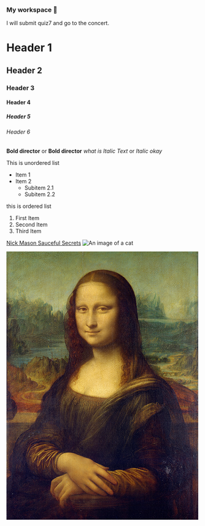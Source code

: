 ### My workspace 👋

I will submit quiz7 and go to the concert.
# Header 1
## Header 2
### Header 3
#### Header 4
##### Header 5
###### Header 6

**Bold director** or __Bold director__
*what is Italic Text* or _Italic okay_


This is unordered list
- Item 1
- Item 2
  - Subitem 2.1
  - Subitem 2.2

this is ordered list
1. First Item
2. Second Item
3. Third Item

[Nick Mason Sauceful Secrets](https://premier.ticketek.com.au/shows/show.aspx?sh=NICKMASO23)
![An image of a cat](http://placekitten.com/200/300)

![An image of the Mona Lisa](readmeImages/Mona_Lisa_by_Leonardo_da_Vinci_500_x_700.jpg)